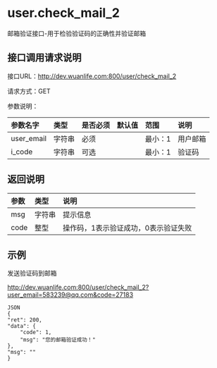 # user.check_mail_2

邮箱验证接口-用于检验验证码的正确性并验证邮箱

## 接口调用请求说明

接口URL：http://dev.wuanlife.com:800/user/check_mail_2

请求方式：GET

参数说明：

|参数名字  |  类型  |是否必须|    默认值    |范围  |      说明|
|:--|:--|:--|:--|:--|:--|
|user_email    |   字符串| 必须     |        |   最小：1 |   用户邮箱|
|i_code      |  字符串 |可选    ||            最小：1 |  验证码|


## 返回说明

|参数|类型|说明|
|:--|:--|:--|
|msg       |      字符串 |提示信息|
|code       |     整型|   操作码，1表示验证成功，0表示验证失败|

## 示例

发送验证码到邮箱

http://dev.wuanlife.com:800/user/check_mail_2?user_email=583239@qq.com&code=27183
    
	JSON
    {
    "ret": 200,
    "data": {
        "code": 1,
        "msg": "您的邮箱验证成功！"
    },
    "msg": ""
    }
